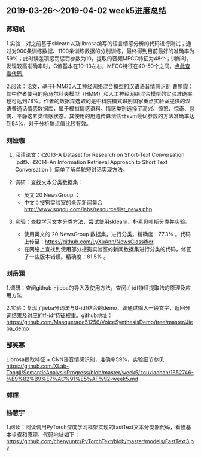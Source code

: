 ## 2019-03-26～2019-04-02 week5进度总结
###  苏昭帆
1.实验：对之前基于sklearn以及librosa编写的语言情感分析的代码进行测试；通过对900条训练数据、1100条训练数据的分别训练，最终得到目前最好的准确率为59%；此时误差项惩罚惩罚参数为10，提取的音频MFCC特征为48个；训练时，发现较高准确率时，C值基本在10-13左右，MFCC特征在40-50个之间。[点此查看代码.](https://github.com/Zhaofan-Su/SpeechEmotionRecognition/blob/master/test.py)

2.阅读：论文，基于HMM和人工神经网络混合模型的汉语语音情感识别 曹鹏霞；其中作者使用的隐马尔科夫模型（HMM）和人工神经网络混合模型的实验准确率也可达到78%。作者的数据库选取的是中科院模式识别国家重点实验室提供的汉语普通话情感数据库，属于模拟情感语料。情感类别选择了高兴、愤怒、惊奇、悲伤、平静这五类情感状态。其使用的用遗传算法估计svm最优参数的方法准确率达到94%，对于分析端点值比较有效。

### 刘娅璇 

1. 阅读论文：《2013-A Dataset for Research on Short-Text Conversation .pdf》、《2014-An Information Retrieval Approach to Short Text Conversation 》简单了解单轮短对话实现方法。

2. 调研：查找文本分类数据集：
   - 英文 20 NewsGroup ；
   - 中文：搜狗实验室的全网新闻集合 http://www.sogou.com/labs/resource/list_news.php 

3. 实验：查找学习文本分类方法，尝试使用sklearn、朴素贝叶斯分类并实验。
   - 使用英文的 20 NewsGroup 数据集，进行分类。精确度：77.3% 。代码上传至：https://github.com/LyXuAnn/NewsClassifier
   - 在网络上查找到使用部分搜狗实验室的新闻数据集进行分类的代码，修正了一些版本错误。精确度：81.5% 。

### 刘岳涵
1.调研：查阅github上jieba的导入及使用方法，查阅tf-idf特征提取法的原理及应用方法

2.实验：复现了jieba分词法与tf-idf结合的demo，即通过输入一段文字，返回分词结果及对应的tf-idf特征权重。github地址：https://github.com/Masquerade51256/VoiceSynthesisDemo/tree/master/Jieba_demo   

### 邹笑寒
Librosa提取特征 + CNN语音情感识别，准确率59%，实验细节参见<https://github.com/XLab-Tongji/SemanticAnalysisProgress/blob/master/week5/zouxiaohan/1652746-%E9%82%B9%E7%AC%91%E5%AF%92-week5.md>


### 郭辉


### 杨慧宇
1.阅读：阅读调用PyTorch深度学习框架实现的fastText文本分类器代码，看懂基本步骤和原理，代码地址如下：https://github.com/chenyuntc/PyTorchText/blob/master/models/FastText3.py




